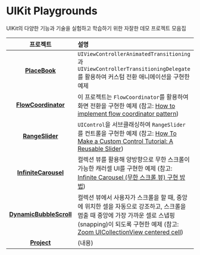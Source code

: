 # UIKit Playgrounds

UIKit의 다양한 기능과 기술을 실험하고 학습하기 위한 자잘한 데모 프로젝트 모음집


| 프로젝트 | 설명 | 
| :--:   | :-- | 
|  **[PlaceBook](/PlaceBook/PlaceBook)** | `UIViewControllerAnimatedTransitioning`과 `UIViewControllerTransitioningDelegate`를 활용하여 커스텀 전환 애니메이션을 구현한 예제 | 
|  **[FlowCoordinator](/FlowCoordinator/FlowCoordinator)** | 이 프로젝트는 `FlowCoordinator`를 활용하여 화면 전환을 구현한 예제 (참고: [How to implement flow coordinator pattern](https://pavlepesic.medium.com/flow-coordination-pattern-5eb60cd220d5)) | 
| **[RangeSlider](/RangeSlider/RangeSlider)** | `UIControl`을 서브클래싱하여 `RangeSlider`를 컨트롤을 구현한 예제  (참고: [How To Make a Custom Control Tutorial: A Reusable Slider](https://www.kodeco.com/7595-how-to-make-a-custom-control-tutorial-a-reusable-slider)) | 
| **[InfiniteCarousel](/InfiniteCarousel/UIKitTemplate)** | 컬렉션 뷰를 활용해 양방향으로 무한 스크롤이 가능한 캐러셀 UI를 구현한 예제 (참고: [Infinite Carousel (무한 스크롤 뷰) 구현 방법](https://ios-development.tistory.com/1197)) | 
| **[DynamicBubbleScroll](/DynamicBubbleScroll)** | 컬렉션 뷰에서 사용자가 스크롤을 할 때, 중앙에 위치한 셀을 자동으로 강조하고, 스크롤을 멈출 때 중앙에 가장 가까운 셀로 스냅핑(snapping)이 되도록 구현한 예제 (참고: [Zoom UICollectionView centered cell](https://medium.com/@sh.soheytizadeh/zoom-uicollectionview-centered-cell-swift-5-e63cad9bcd49)) | 
| **[Project]()** | (내용) |
